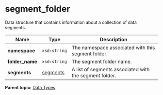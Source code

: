 # segment_folder

Data structure that contains information about a collection of data segments.

| Name | Type | Description |
|--------|--------|---------------|
| **namespace** | `xsd:string` | The namespace associated with this segment folder. |
| **folder_name** | `xsd:string` | The segment folder name. |
| **segments** | [segments](r_segments.md#) | A list of segments associated with the segment folder. |

**Parent topic:** [Data Types](../data_types/c_data_types.md)

